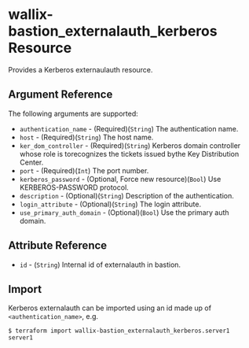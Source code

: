 # wallix-bastion_externalauth_kerberos Resource

Provides a Kerberos externaulauth resource.

## Argument Reference

The following arguments are supported:

* `authentication_name` - (Required)(`String`) The authentication name.
* `host` - (Required)(`String`) The host name.
* `ker_dom_controller` - (Required)(`String`) Kerberos domain controller whose role is torecognizes the tickets issued bythe Key Distribution Center.
* `port` - (Required)(`Int`) The port number.
* `kerberos_password` - (Optional, Force new resource)(`Bool`) Use KERBEROS-PASSWORD protocol.
* `description` - (Optional)(`String`) Description of the authentication.
* `login_attribute` - (Optional)(`String`) The login attribute.
* `use_primary_auth_domain` - (Optional)(`Bool`) Use the primary auth domain.

## Attribute Reference

* `id` - (`String`) Internal id of externalauth in bastion.

## Import

Kerberos externalauth can be imported using an id made up of `<authentication_name>`, e.g.

```
$ terraform import wallix-bastion_externalauth_kerberos.server1 server1
```
